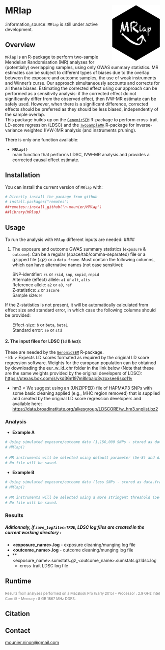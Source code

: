 
<!-- README.md is generated from README.Rmd. Please edit that file -->

# MRlap <img src="inst/Figures/logo.png" align="right" height=180/>

<!--- 
# https://github.com/GuangchuangYu/hexSticker
library(hexSticker)
imgurl <- "inst/Figures/MRlap.png"
sticker(imgurl, 
        package="", p_size=8, p_color="black",
        h_fill="black", h_color="black",
        s_x=0.95, s_y=1.05, s_width=0.95,
        filename="inst/Figures/logo.png", dpi=2000) --->

<!--- :arrow_right: ESHG poster is available [here]().  --->

:information\_source: `MRlap` is still under active development.

## Overview

`MRlap` is an R-package to perform two-sample Mendelian Randomisation
(MR) analyses for (potentially) overlapping samples, using only GWAS
summary statistics. MR estimates can be subject to different types of
biases due to the overlap between the exposure and outcome samples, the
use of weak instruments and Winner’s curse. Our approach simultaneously
accounts and corrects for all these biases. Estimating the corrected
effect using our approach can be performed as a sensitivity analysis: if
the corrected effect do not significantly differ from the observed
effect, then IVW-MR estimate can be safely used. However, when there is
a significant difference, corrected effects should be preferred as they
should be less biased, independently of the sample overlap.  
This package builds up on the
[`GenomicSEM`](https://github.com/GenomicSEM/GenomicSEM/) R-package to
perform cross-trait LD-score regression (LDSC) and the [`TwoSampleMR`]()
R-package for inverse-variance weighted (IVW-)MR analysis (and
instruments pruning).

There is only one function available:

  - **`MRlap()`**  
    main function that performs LDSC, IVW-MR analysis and provides a
    corrected causal effect estimate.

<!--More details about their usage can be found in the [manual](doc/bGWAS-manual.pdf).-->

## Installation

You can install the current version of `MRlap` with:

``` r
# Directly install the package from github
# install.packages("remotes")
##remotes::install_github("n-mounier/MRlap")
##library(MRlap)
```

<!--- Note: using remotes instead of devtools leads to re-build the package
and apparently, it may be a problem with R 3.4 and macOS, 
see https://stackoverflow.com/questions/43595457/alternate-compiler-for-installing-r-packages-clang-error-unsupported-option/43943631#43943631 --->

## Usage

To run the analysis with `MRlap` different inputs are needed: \#\#\#\#
1. The exposure and outcome GWAS summary statistics (`exposure` &
`outcome`): Can be a regular (space/tab/comma-separated) file or a
gzipped file (.gz) or a `data.frame`. Must contain the following
columns, which can have alternative names (not case sensitive):  

<ul>

SNP-identifier: `rs` or `rsid`, `snp`, `snpid`, `rnpid`  
Alternate (effect) allele: `a1` or `alt`, `alts`  
Reference allele: `a2` or `a0`, `ref`  
Z-statistics: `Z` or `zscore`  
Sample size: `N`

</ul>

If the Z-statistics is not present, it will be automatically calculated
from effect size and standard error, in which case the following columns
should be provided:  

<ul>

Effect-size: `b` or `beta`, `beta1`  
Standard error: `se` or `std`

</ul>

#### 2\. The input files for LDSC (`ld` & `hm3`):

These are needed by the
[`GenomicSEM`](https://github.com/GenomicSEM/GenomicSEM/) R-package.  
\- ld: \> Expects LD scores formated as required by the original LD
score regression software. Weights for the european population can be
obtained by downloading the eur\_w\_ld\_chr folder in the link below
(Note that these are the same weights provided by the original
developers of LDSC):
<https://utexas.box.com/s/vkd36n197m8klbaio3yzoxsee6sxo11v>

  - hm3 \> We suggest using an (UNZIPPED) file of HAPMAP3 SNPs with some
    basic cleaning applied (e.g., MHC region removed) that is supplied
    and created by the original LD score regression developers and
    available here:
    <https://data.broadinstitute.org/alkesgroup/LDSCORE/w_hm3.snplist.bz2>

### Analysis

  - **Example A**

<!-- end list -->

``` r
# Using simulated exposure/outcome data (1,150,000 SNPs - stored as data.frames)
# MRlap()

# MR instruments will be selected using default parameter (5e-8) and distance-pruned (500Kb),
# No file will be saved.
```

  - **Example B**

<!-- end list -->

``` r
# Using simulated exposure/outcome data (less SNPs - stored as data.frames)
# MRlap()

# MR instruments will be selected using a more stringent threshold (5e-10) and LD-pruned (500Kb - r2=),
# No file will be saved.
```

### Results

##### Aditionnaly, if `save_logfiles=TRUE`, LDSC log files are created in the current working directory :

  - **<exposure_name>.log** - exposure cleaning/munging log file  
  - **<outcome_name>.log** - outcome cleaning/munging log file  
  - \*\*<exposure_name>.sumstats.gz\_<outcome_name>.sumstats.gzldsc.log
    - cross-trait LDSC log file

## Runtime

<!---Analysis using all the 38 prior GWASs available, for a conventional GWAS containing ~7M SNPs in common with the prior studies ~ 25 minutes.

Analysis using 6 prior GWASs, for a conventional GWAS containing ~ 300,000 SNPs in common with prior studies (see example A) ~ 2 minutes.--->

<font color="grey"><small> Results from analyses performed on a MacBook
Pro (Early 2015) - Processor : 2.9 GHz Intel Core i5 - Memory : 8 GB
1867 MHz DDR3.</font> </small>

## Citation

<!--- If you use the `MRlap` package, please cite:

[Ninon Mounier, Zoltán Kutalik, bGWAS: an R package to perform Bayesian Genome Wide Association Studies, Bioinformatics](https://doi.org/10.1093/bioinformatics/btaa549) --->

## Contact

<mounier.ninon@gmail.com>

